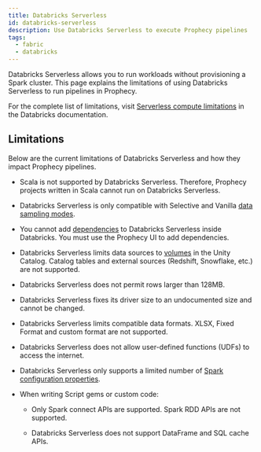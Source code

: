 ```yaml
---
title: Databricks Serverless
id: databricks-serverless
description: Use Databricks Serverless to execute Prophecy pipelines
tags:
  - fabric
  - databricks
---
```


Databricks Serverless allows you to run workloads without provisioning a Spark cluster. This page explains the limitations of using Databricks Serverless to run pipelines in Prophecy.

For the complete list of limitations, visit [Serverless compute limitations](https://docs.databricks.com/aws/en/compute/serverless/limitations) in the Databricks documentation.

## Limitations

Below are the current limitations of Databricks Serverless and how they impact Prophecy pipelines.

- Scala is not supported by Databricks Serverless. Therefore, Prophecy projects written in Scala cannot run on Databricks Serverless.

- Databricks Serverless is only compatible with Selective and Vanilla [data sampling modes](/engineers/data-sampling).

- You cannot add [dependencies](/engineers/dependencies) to Databricks Serverless inside Databricks. You must use the Prophecy UI to add dependencies.

- Databricks Serverless limits data sources to [volumes](https://docs.databricks.com/aws/en/sql/language-manual/sql-ref-volumes) in the Unity Catalog. Catalog tables and external sources (Redshift, Snowflake, etc.) are not supported.

- Databricks Serverless does not permit rows larger than 128MB.

- Databricks Serverless fixes its driver size to an undocumented size and cannot be changed.

- Databricks Serverless limits compatible data formats. XLSX, Fixed Format and custom format are not supported.

- Databricks Serverless does not allow user-defined functions (UDFs) to access the internet.

- Databricks Serverless only supports a limited number of [Spark configuration properties](https://docs.databricks.com/aws/en/spark/conf#configure-spark-properties-for-serverless-notebooks-and-jobs).

- When writing Script gems or custom code:

  - Only Spark connect APIs are supported. Spark RDD APIs are not supported.

  - Databricks Serverless does not support DataFrame and SQL cache APIs.
